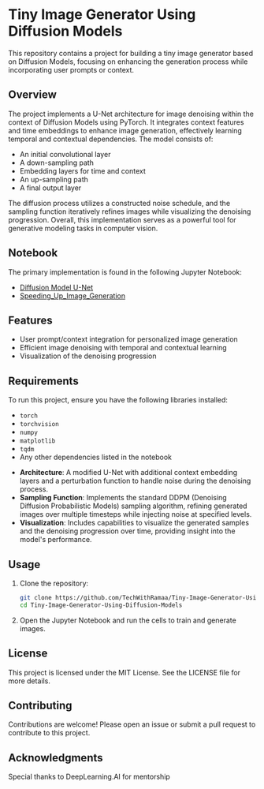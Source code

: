 # Tiny Image Generator Using Diffusion Models

This repository contains a project for building a tiny image generator based on Diffusion Models, focusing on enhancing the generation process while incorporating user prompts or context.

## Overview

The project implements a U-Net architecture for image denoising within the context of Diffusion Models using PyTorch. It integrates context features and time embeddings to enhance image generation, effectively learning temporal and contextual dependencies. The model consists of:

- An initial convolutional layer
- A down-sampling path
- Embedding layers for time and context
- An up-sampling path
- A final output layer

The diffusion process utilizes a constructed noise schedule, and the sampling function iteratively refines images while visualizing the denoising progression. Overall, this implementation serves as a powerful tool for generative modeling tasks in computer vision.

## Notebook

The primary implementation is found in the following Jupyter Notebook:

- [Diffusion Model U-Net](https://github.com/TechWithRamaa/Tiny-Image-Generator-Using-Diffusion-Models/blob/main/Diffusion_model_UNet.ipynb)
- [Speeding_Up_Image_Generation](https://github.com/TechWithRamaa/Tiny-Image-Generator-Using-Diffusion-Models/blob/main/Speeding_Up_Image_Generation.ipynb)

## Features

- User prompt/context integration for personalized image generation
- Efficient image denoising with temporal and contextual learning
- Visualization of the denoising progression

## Requirements

To run this project, ensure you have the following libraries installed:

- `torch`
- `torchvision`
- `numpy`
- `matplotlib`
- `tqdm`
- Any other dependencies listed in the notebook

* **Architecture**: A modified U-Net with additional context embedding layers and a perturbation function to handle noise during the denoising process.
* **Sampling Function**: Implements the standard DDPM (Denoising Diffusion Probabilistic Models) sampling algorithm, refining generated images over multiple timesteps while injecting noise at specified levels.
* **Visualization**: Includes capabilities to visualize the generated samples and the denoising progression over time, providing insight into the model's performance.

## Usage

1. Clone the repository:
   ```bash
   git clone https://github.com/TechWithRamaa/Tiny-Image-Generator-Using-Diffusion-Models.git
   cd Tiny-Image-Generator-Using-Diffusion-Models

2. Open the Jupyter Notebook and run the cells to train and generate images.

## License
This project is licensed under the MIT License. See the LICENSE file for more details.

## Contributing
Contributions are welcome! Please open an issue or submit a pull request to contribute to this project.

## Acknowledgments
Special thanks to DeepLearning.AI for mentorship
